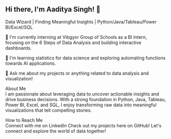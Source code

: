 ## Hi there, I'm Aaditya Singh! 👋	

Data Wizard | Finding Meaningful Insights | Python/Java/Tableau/Power BI/Excel/SQL

🔭 I'm currently interning at Vibgyor Group of Schools as a BI Intern, focusing on the 6 Steps of Data Analysis and building interactive dashboards.

🌱 I'm learning statistics for data science and exploring automating functions towards AI applications.

💬 Ask me about my projects or anything related to data analysis and visualization!

About Me  
I am passionate about leveraging data to uncover actionable insights and drive business decisions. With a strong foundation in Python, Java, Tableau, Power BI, Excel, and SQL, I enjoy transforming raw data into meaningful visualizations that tell compelling stories.

How to Reach Me  
Connect with me on LinkedIn
Check out my projects here on GitHub!
Let's connect and explore the world of data together!
